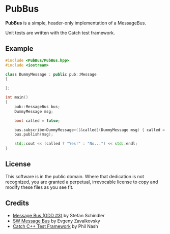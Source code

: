 PubBus
======

**PubBus** is a simple, header-only implementation of a MessageBus.

Unit tests are written with the Catch test framework.

Example
-------

```c++
#include <PubBus/PubBus.hpp>
#include <iostream>

class DummyMessage : public pub::Message
{

};

int main()
{
	pub::MessageBus bus;
	DummyMessage msg;

	bool called = false;

	bus.subscribe<DummyMessage>([&called](DummyMessage msg) { called = true; });
	bus.publish(msg);

	std::cout << (called ? "Yes!" : "No...") << std::endl;
}
```

License
-------

This software is in the public domain. Where that dedication is not
recognized, you are granted a perpetual, irrevocable license to copy
and modify these files as you see fit.

Credits
-------

* [Message Bus (GDD #3)](http://www.optank.org/2013/04/02/game-development-design-3-message-bus/) by Stefan Schindler
* [SW Message Bus](http://www.codeproject.com/Articles/723656/SW-Message-Bus) by Evgeny Zavalkovsky
* [Catch C++ Test Framework](https://github.com/philsquared/Catch) by Phil Nash
